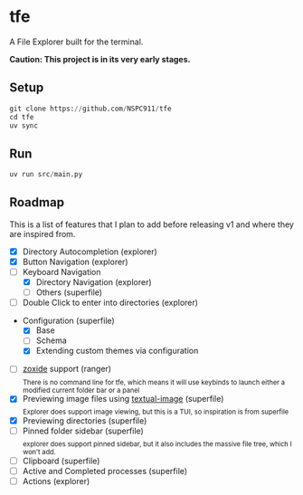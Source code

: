 # tfe

A File Explorer built for the terminal.

**Caution: This project is in its very early stages.**

## Setup
```py
git clone https://github.com/NSPC911/tfe
cd tfe
uv sync
```
## Run
```py
uv run src/main.py
```

## Roadmap

This is a list of features that I plan to add before releasing v1 and where they are inspired from.
- [x] Directory Autocompletion (explorer)
- [x] Button Navigation (explorer)
- [ ] Keyboard Navigation
  - [x] Directory Navigation (explorer)
  - [ ] Others (superfile)
- [ ] Double Click to enter into directories (explorer)
- Configuration (superfile)
  - [x] Base
  - [ ] Schema
  - [x] Extending custom themes via configuration
- [ ] [zoxide](https://github.com/ajeetdsouza/zoxide) support (ranger)<br><sub>There is no command line for tfe, which means it will use keybinds to launch either a modified current folder bar or a panel</sub>
- [x] Previewing image files using [textual-image](https://github.com/lnqs/textual-image) (superfile)<br><sub>Explorer does support image viewing, but this is a TUI, so inspiration is from superfile</sub>
- [x] Previewing directories (superfile)
- [ ] Pinned folder sidebar (superfile)<br><sub>explorer does support pinned sidebar, but it also includes the massive file tree, which I won't add.</sub>
- [ ] Clipboard (superfile)
- [ ] Active and Completed processes (superfile)
- [ ] Actions (explorer)
